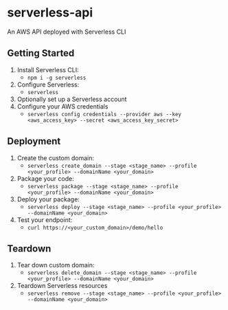# serverless-api

An AWS API deployed with Serverless CLI

## Getting Started

1. Install Serverless CLI:
    - `npm i -g serverless`
2. Configure Serverless:
    - `serverless`
3. Optionally set up a Serverless account
4. Configure your AWS credentials
    - `serverless config credentials --provider aws --key <aws_access_key> --secret <aws_access_key_secret>`
    
## Deployment

1. Create the custom domain:
    - `serverless create_domain --stage <stage_name> --profile <your_profile> --domainName <your_domain>`
2. Package your code:
    - `serverless package --stage <stage_name> --profile <your_profile> --domainName <your_domain>`
3. Deploy your package:
    - `serverless deploy --stage <stage_name> --profile <your_profile> --domainName <your_domain>`
4. Test your endpoint:
    - `curl https://<your_custom_domain>/demo/hello`   

## Teardown

1. Tear down custom domain:
    - `serverless delete_domain --stage <stage_name> --profile <your_profile> --domainName <your_domain>`
1. Teardown Serverless resources
    - `serverless remove --stage <stage_name> --profile <your_profile> --domainName <your_domain>`
